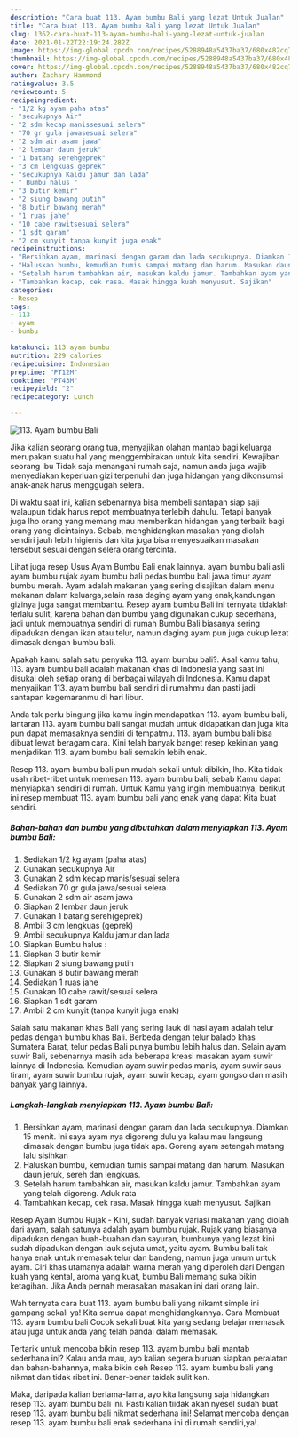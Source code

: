 ```yaml
---
description: "Cara buat 113. Ayam bumbu Bali yang lezat Untuk Jualan"
title: "Cara buat 113. Ayam bumbu Bali yang lezat Untuk Jualan"
slug: 1362-cara-buat-113-ayam-bumbu-bali-yang-lezat-untuk-jualan
date: 2021-01-22T22:19:24.282Z
image: https://img-global.cpcdn.com/recipes/5288948a5437ba37/680x482cq70/113-ayam-bumbu-bali-foto-resep-utama.jpg
thumbnail: https://img-global.cpcdn.com/recipes/5288948a5437ba37/680x482cq70/113-ayam-bumbu-bali-foto-resep-utama.jpg
cover: https://img-global.cpcdn.com/recipes/5288948a5437ba37/680x482cq70/113-ayam-bumbu-bali-foto-resep-utama.jpg
author: Zachary Hammond
ratingvalue: 3.5
reviewcount: 5
recipeingredient:
- "1/2 kg ayam paha atas"
- "secukupnya Air"
- "2 sdm kecap manissesuai selera"
- "70 gr gula jawasesuai selera"
- "2 sdm air asam jawa"
- "2 lembar daun jeruk"
- "1 batang serehgeprek"
- "3 cm lengkuas geprek"
- "secukupnya Kaldu jamur dan lada"
- " Bumbu halus "
- "3 butir kemir"
- "2 siung bawang putih"
- "8 butir bawang merah"
- "1 ruas jahe"
- "10 cabe rawitsesuai selera"
- "1 sdt garam"
- "2 cm kunyit tanpa kunyit juga enak"
recipeinstructions:
- "Bersihkan ayam, marinasi dengan garam dan lada secukupnya. Diamkan 15 menit. Ini saya ayam nya digoreng dulu ya kalau mau langsung dimasak dengan bumbu juga tidak apa. Goreng ayam setengah matang lalu sisihkan"
- "Haluskan bumbu, kemudian tumis sampai matang dan harum. Masukan daun jeruk, sereh dan lengkuas."
- "Setelah harum tambahkan air, masukan kaldu jamur. Tambahkan ayam yang telah digoreng. Aduk rata"
- "Tambahkan kecap, cek rasa. Masak hingga kuah menyusut. Sajikan"
categories:
- Resep
tags:
- 113
- ayam
- bumbu

katakunci: 113 ayam bumbu 
nutrition: 229 calories
recipecuisine: Indonesian
preptime: "PT12M"
cooktime: "PT43M"
recipeyield: "2"
recipecategory: Lunch

---
```



![113. Ayam bumbu Bali](https://img-global.cpcdn.com/recipes/5288948a5437ba37/680x482cq70/113-ayam-bumbu-bali-foto-resep-utama.jpg)

Jika kalian seorang orang tua, menyajikan olahan mantab bagi keluarga merupakan suatu hal yang menggembirakan untuk kita sendiri. Kewajiban seorang ibu Tidak saja menangani rumah saja, namun anda juga wajib menyediakan keperluan gizi terpenuhi dan juga hidangan yang dikonsumsi anak-anak harus menggugah selera.

Di waktu  saat ini, kalian sebenarnya bisa membeli santapan siap saji walaupun tidak harus repot membuatnya terlebih dahulu. Tetapi banyak juga lho orang yang memang mau memberikan hidangan yang terbaik bagi orang yang dicintainya. Sebab, menghidangkan masakan yang diolah sendiri jauh lebih higienis dan kita juga bisa menyesuaikan masakan tersebut sesuai dengan selera orang tercinta. 

Lihat juga resep Usus Ayam Bumbu Bali enak lainnya. ayam bumbu bali asli ayam bumbu rujak ayam bumbu bali pedas bumbu bali jawa timur ayam bumbu merah. Ayam adalah makanan yang sering disajikan dalam menu makanan dalam keluarga,selain rasa daging ayam yang enak,kandungan gizinya juga sangat membantu. Resep ayam bumbu Bali ini ternyata tidaklah terlalu sulit, karena bahan dan bumbu yang digunakan cukup sederhana, jadi untuk membuatnya sendiri di rumah Bumbu Bali biasanya sering dipadukan dengan ikan atau telur, namun daging ayam pun juga cukup lezat dimasak dengan bumbu bali.

Apakah kamu salah satu penyuka 113. ayam bumbu bali?. Asal kamu tahu, 113. ayam bumbu bali adalah makanan khas di Indonesia yang saat ini disukai oleh setiap orang di berbagai wilayah di Indonesia. Kamu dapat menyajikan 113. ayam bumbu bali sendiri di rumahmu dan pasti jadi santapan kegemaranmu di hari libur.

Anda tak perlu bingung jika kamu ingin mendapatkan 113. ayam bumbu bali, lantaran 113. ayam bumbu bali sangat mudah untuk didapatkan dan juga kita pun dapat memasaknya sendiri di tempatmu. 113. ayam bumbu bali bisa dibuat lewat beragam cara. Kini telah banyak banget resep kekinian yang menjadikan 113. ayam bumbu bali semakin lebih enak.

Resep 113. ayam bumbu bali pun mudah sekali untuk dibikin, lho. Kita tidak usah ribet-ribet untuk memesan 113. ayam bumbu bali, sebab Kamu dapat menyiapkan sendiri di rumah. Untuk Kamu yang ingin membuatnya, berikut ini resep membuat 113. ayam bumbu bali yang enak yang dapat Kita buat sendiri.

<!--inarticleads1-->

##### Bahan-bahan dan bumbu yang dibutuhkan dalam menyiapkan 113. Ayam bumbu Bali:

1. Sediakan 1/2 kg ayam (paha atas)
1. Gunakan secukupnya Air
1. Gunakan 2 sdm kecap manis/sesuai selera
1. Sediakan 70 gr gula jawa/sesuai selera
1. Gunakan 2 sdm air asam jawa
1. Siapkan 2 lembar daun jeruk
1. Gunakan 1 batang sereh(geprek)
1. Ambil 3 cm lengkuas (geprek)
1. Ambil secukupnya Kaldu jamur dan lada
1. Siapkan  Bumbu halus :
1. Siapkan 3 butir kemir
1. Siapkan 2 siung bawang putih
1. Gunakan 8 butir bawang merah
1. Sediakan 1 ruas jahe
1. Gunakan 10 cabe rawit/sesuai selera
1. Siapkan 1 sdt garam
1. Ambil 2 cm kunyit (tanpa kunyit juga enak)


Salah satu makanan khas Bali yang sering lauk di nasi ayam adalah telur pedas dengan bumbu khas Bali. Berbeda dengan telur balado khas Sumatera Barat, telur pedas Bali punya bumbu lebih halus dan. Selain ayam suwir Bali, sebenarnya masih ada beberapa kreasi masakan ayam suwir lainnya di Indonesia. Kemudian ayam suwir pedas manis, ayam suwir saus tiram, ayam suwir bumbu rujak, ayam suwir kecap, ayam gongso dan masih banyak yang lainnya. 

<!--inarticleads2-->

##### Langkah-langkah menyiapkan 113. Ayam bumbu Bali:

1. Bersihkan ayam, marinasi dengan garam dan lada secukupnya. Diamkan 15 menit. Ini saya ayam nya digoreng dulu ya kalau mau langsung dimasak dengan bumbu juga tidak apa. Goreng ayam setengah matang lalu sisihkan
1. Haluskan bumbu, kemudian tumis sampai matang dan harum. Masukan daun jeruk, sereh dan lengkuas.
1. Setelah harum tambahkan air, masukan kaldu jamur. Tambahkan ayam yang telah digoreng. Aduk rata
1. Tambahkan kecap, cek rasa. Masak hingga kuah menyusut. Sajikan


Resep Ayam Bumbu Rujak - Kini, sudah banyak variasi makanan yang diolah dari ayam, salah satunya adalah ayam bumbu rujak. Rujak yang biasanya dipadukan dengan buah-buahan dan sayuran, bumbunya yang lezat kini sudah dipadukan dengan lauk sejuta umat, yaitu ayam. Bumbu bali tak hanya enak untuk memasak telur dan bandeng, namun juga umum untuk ayam. Ciri khas utamanya adalah warna merah yang diperoleh dari Dengan kuah yang kental, aroma yang kuat, bumbu Bali memang suka bikin ketagihan. Jika Anda pernah merasakan masakan ini dari orang lain. 

Wah ternyata cara buat 113. ayam bumbu bali yang nikamt simple ini gampang sekali ya! Kita semua dapat menghidangkannya. Cara Membuat 113. ayam bumbu bali Cocok sekali buat kita yang sedang belajar memasak atau juga untuk anda yang telah pandai dalam memasak.

Tertarik untuk mencoba bikin resep 113. ayam bumbu bali mantab sederhana ini? Kalau anda mau, ayo kalian segera buruan siapkan peralatan dan bahan-bahannya, maka bikin deh Resep 113. ayam bumbu bali yang nikmat dan tidak ribet ini. Benar-benar taidak sulit kan. 

Maka, daripada kalian berlama-lama, ayo kita langsung saja hidangkan resep 113. ayam bumbu bali ini. Pasti kalian tiidak akan nyesel sudah buat resep 113. ayam bumbu bali nikmat sederhana ini! Selamat mencoba dengan resep 113. ayam bumbu bali enak sederhana ini di rumah sendiri,ya!.

